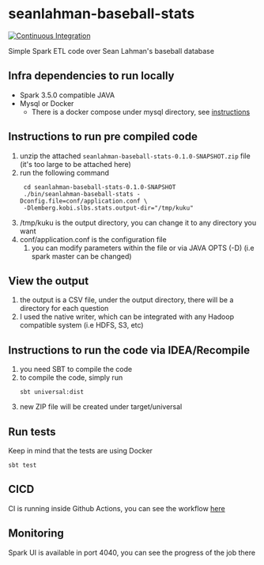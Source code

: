 # seanlahman-baseball-stats
[![Continuous Integration](https://github.com/kobi-lemberg/seanlahman-baseball-stats/actions/workflows/ci.yml/badge.svg)](https://github.com/kobi-lemberg/seanlahman-baseball-stats/actions/workflows/ci.yml)

Simple Spark ETL code over Sean Lahman's baseball database

## Infra dependencies to run locally
 - Spark 3.5.0 compatible JAVA
 - Mysql or Docker 
   - There is a docker compose under mysql directory, see [instructions](mysql/MySQL_Docker.md)

## Instructions to run pre compiled code
1. unzip the attached ```seanlahman-baseball-stats-0.1.0-SNAPSHOT.zip``` file (it's too large to be attached here)
2. run the following command
   ```shell
    cd seanlahman-baseball-stats-0.1.0-SNAPSHOT
    ./bin/seanlahman-baseball-stats -Dconfig.file=conf/application.conf \
    -Dlemberg.kobi.slbs.stats.output-dir="/tmp/kuku"
    ```
3. /tmp/kuku is the output directory, you can change it to any directory you want
4. conf/application.conf is the configuration file
   1. you can modify parameters within the file or via JAVA OPTS (-D) (i.e spark master can be changed) 

## View the output
1. the output is a CSV file, under the output directory, there will be a directory for each question
2. I used the native writer, which can be integrated with any Hadoop compatible system (i.e HDFS, S3, etc)

## Instructions to run the code via IDEA/Recompile
1. you need SBT to compile the code
2. to compile the code, simply run
    ```shell
    sbt universal:dist
   ``` 
3. new ZIP file will be created under target/universal

## Run tests
Keep in mind that the tests are using Docker
```shell
sbt test
``` 

## CICD
CI is running inside Github Actions, you can see the workflow [here](.github/workflows/ci.yml)

## Monitoring
Spark UI is available in port 4040, you can see the progress of the job there